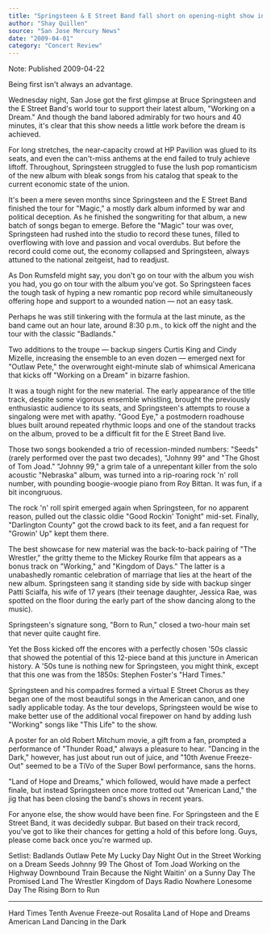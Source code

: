 ```yaml
---
title: "Springsteen & E Street Band fall short on opening-night show in San Jose"
author: "Shay Quillen"
source: "San Jose Mercury News"
date: "2009-04-01"
category: "Concert Review"
---
```


Note: Published 2009-04-22

Being first isn't always an advantage.

Wednesday night, San Jose got the first glimpse at Bruce Springsteen and the E Street Band's world tour to support their latest album, "Working on a Dream." And though the band labored admirably for two hours and 40 minutes, it's clear that this show needs a little work before the dream is achieved.

For long stretches, the near-capacity crowd at HP Pavilion was glued to its seats, and even the can't-miss anthems at the end failed to truly achieve liftoff. Throughout, Springsteen struggled to fuse the lush pop romanticism of the new album with bleak songs from his catalog that speak to the current economic state of the union.

It's been a mere seven months since Springsteen and the E Street Band finished the tour for "Magic," a mostly dark album informed by war and political deception. As he finished the songwriting for that album, a new batch of songs began to emerge. Before the "Magic" tour was over, Springsteen had rushed into the studio to record these tunes, filled to overflowing with love and passion and vocal overdubs. But before the record could come out, the economy collapsed and Springsteen, always attuned to the national zeitgeist, had to readjust.

As Don Rumsfeld might say, you don't go on tour with the album you wish you had, you go on tour with the album you've got. So Springsteen faces the tough task of hyping a new romantic pop record while simultaneously offering hope and support to a wounded nation — not an easy task.

Perhaps he was still tinkering with the formula at the last minute, as the band came out an hour late, around 8:30 p.m., to kick off the night and the tour with the classic "Badlands."

Two additions to the troupe — backup singers Curtis King and Cindy Mizelle, increasing the ensemble to an even dozen — emerged next for "Outlaw Pete," the overwrought eight-minute slab of whimsical Americana that kicks off "Working on a Dream" in bizarre fashion.

It was a tough night for the new material. The early appearance of the title track, despite some vigorous ensemble whistling, brought the previously enthusiastic audience to its seats, and Springsteen's attempts to rouse a singalong were met with apathy. "Good Eye," a postmodern roadhouse blues built around repeated rhythmic loops and one of the standout tracks on the album, proved to be a difficult fit for the E Street Band live.

Those two songs bookended a trio of recession-minded numbers: "Seeds" (rarely performed over the past two decades), "Johnny 99" and "The Ghost of Tom Joad." "Johnny 99," a grim tale of a unrepentant killer from the solo acoustic "Nebraska" album, was turned into a rip-roaring rock 'n' roll number, with pounding boogie-woogie piano from Roy Bittan. It was fun, if a bit incongruous.

The rock 'n' roll spirit emerged again when Springsteen, for no apparent reason, pulled out the classic oldie "Good Rockin' Tonight" mid-set. Finally, "Darlington County" got the crowd back to its feet, and a fan request for "Growin' Up" kept them there.

The best showcase for new material was the back-to-back pairing of "The Wrestler," the gritty theme to the Mickey Rourke film that appears as a bonus track on "Working," and "Kingdom of Days." The latter is a unabashedly romantic celebration of marriage that lies at the heart of the new album. Springsteen sang it standing side by side with backup singer Patti Scialfa, his wife of 17 years (their teenage daughter, Jessica Rae, was spotted on the floor during the early part of the show dancing along to the music).

Springsteen's signature song, "Born to Run," closed a two-hour main set that never quite caught fire.

Yet the Boss kicked off the encores with a perfectly chosen '50s classic that showed the potential of this 12-piece band at this juncture in American history. A '50s tune is nothing new for Springsteen, you might think, except that this one was from the 1850s: Stephen Foster's "Hard Times."

Springsteen and his compadres formed a virtual E Street Chorus as they began one of the most beautiful songs in the American canon, and one sadly applicable today. As the tour develops, Springsteen would be wise to make better use of the additional vocal firepower on hand by adding lush "Working" songs like "This Life" to the show.

A poster for an old Robert Mitchum movie, a gift from a fan, prompted a performance of "Thunder Road," always a pleasure to hear. "Dancing in the Dark," however, has just about run out of juice, and "10th Avenue Freeze-Out" seemed to be a TiVo of the Super Bowl performance, sans the horns.

"Land of Hope and Dreams," which followed, would have made a perfect finale, but instead Springsteen once more trotted out "American Land," the jig that has been closing the band's shows in recent years.

For anyone else, the show would have been fine. For Springsteen and the E Street Band, it was decidedly subpar. But based on their track record, you've got to like their chances for getting a hold of this before long. Guys, please come back once you're warmed up.

Setlist:
Badlands
Outlaw Pete
My Lucky Day
Night
Out in the Street
Working on a Dream
Seeds
Johnny 99
The Ghost of Tom Joad
Working on the Highway
Downbound Train
Because the Night
Waitin' on a Sunny Day
The Promised Land
The Wrestler
Kingdom of Days
Radio Nowhere
Lonesome Day
The Rising
Born to Run

---

Hard Times
Tenth Avenue Freeze-out
Rosalita
Land of Hope and Dreams
American Land
Dancing in the Dark
